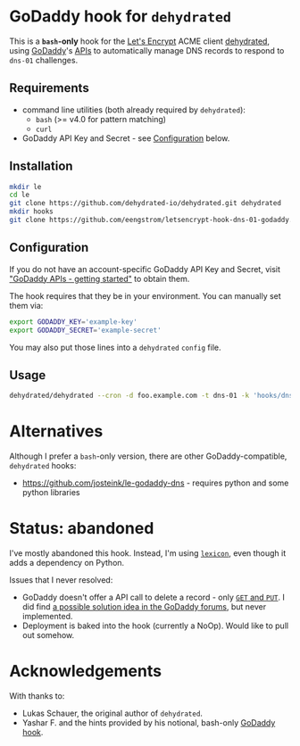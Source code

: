 # GoDaddy hook for `dehydrated`

This is a **`bash`-only** hook for the [Let's Encrypt](https://letsencrypt.org/) ACME client [dehydrated](https://github.com/dehydrated-io/dehydrated), using [GoDaddy](https://www.GoDaddy.com/)'s [APIs](https://developer.godaddy.com/) to automatically manage DNS records to respond to `dns-01` challenges.

## Requirements

  * command line utilities (both already required by `dehydrated`):
    - `bash` (>= v4.0 for pattern matching)
    - `curl`
  * GoDaddy API Key and Secret - see [Configuration](#Configuration) below.

## Installation

```bash
mkdir le
cd le
git clone https://github.com/dehydrated-io/dehydrated.git dehydrated
mkdir hooks
git clone https://github.com/eengstrom/letsencrypt-hook-dns-01-godaddy.git hooks/dns-01-godaddy
```

## Configuration

If you do not have an account-specific GoDaddy API Key and Secret, visit ["GoDaddy APIs - getting started"](https://developer.godaddy.com/getstarted) to obtain them.

The hook requires that they be in your environment.  You can manually set them via:
```bash
export GODADDY_KEY='example-key'
export GODADDY_SECRET='example-secret'
```

You may also put those lines into a `dehydrated` `config` file.

## Usage

```bash
dehydrated/dehydrated --cron -d foo.example.com -t dns-01 -k 'hooks/dns-01-godaddy/hook.sh'
```
# Alternatives

Although I prefer a `bash`-only version, there are other GoDaddy-compatible, `dehydrated` hooks:

* https://github.com/josteink/le-godaddy-dns - requires python and some python libraries

# Status: abandoned

I've mostly abandoned this hook.  Instead, I'm using [`lexicon`](https://pypi.org/project/dns-lexicon/), even though it adds a dependency on Python.

Issues that I never resolved:
 - GoDaddy doesn't offer a API call to delete a record - only [`GET` and `PUT`](https://developer.godaddy.com/doc/endpoint/domains#/v1/recordGet).  I did find [a possible solution idea in the GoDaddy forums](https://www.godaddy.com/community/Managing-Domains/Deleting-a-single-DNS-record-through-the-API/td-p/108003), but never implemented.
 - Deployment is baked into the hook (currently a NoOp).  Would like to pull out somehow.

# Acknowledgements

With thanks to:
  * Lukas Schauer, the original author of `dehydrated`.
  * Yashar F. and the hints provided by his notional, bash-only [GoDaddy hook](https://github.com/walcony/letsencrypt-GoDaddy-hook).
